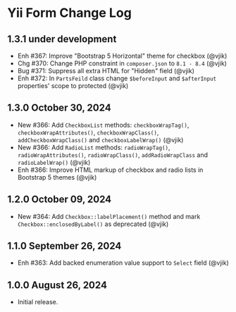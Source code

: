 # Yii Form Change Log

## 1.3.1 under development

- Enh #367: Improve "Bootstrap 5 Horizontal" theme for checkbox (@vjik)
- Chg #370: Change PHP constraint in `composer.json` to `8.1 - 8.4` (@vjik)
- Bug #371: Suppress all extra HTML for "Hidden" field (@vjik)
- Enh #372: In `PartsFeild` class change `$beforeInput` and `$afterInput` properties' scope to protected (@vjik)

## 1.3.0 October 30, 2024

- New #366: Add `CheckboxList` methods: `checkboxWrapTag()`, `checkboxWrapAttributes()`, `checkboxWrapClass()`,
  `addCheckboxWrapClass()` and `checkboxLabelWrap()` (@vjik)
- New #366: Add `RadioList` methods: `radioWrapTag()`, `radioWrapAttributes()`, `radioWrapClass()`, `addRadioWrapClass`
  and `radioLabelWrap()` (@vjik)
- Enh #366: Improve HTML markup of checkbox and radio lists in Bootstrap 5 themes (@vjik)

## 1.2.0 October 09, 2024

- New #364: Add `Checkbox::labelPlacement()` method and mark `Checkbox::enclosedByLabel()` as deprecated (@vjik)

## 1.1.0 September 26, 2024

- Enh #363: Add backed enumeration value support to `Select` field (@vjik)

## 1.0.0 August 26, 2024

- Initial release.
